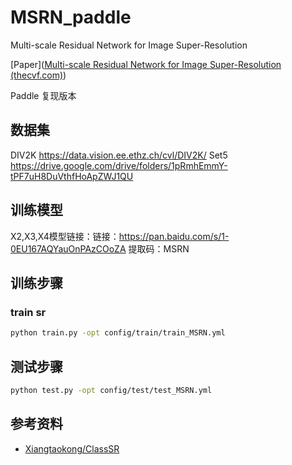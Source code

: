 # MSRN_paddle

Multi-scale Residual Network for Image Super-Resolution

[Paper]([Multi-scale Residual Network for Image Super-Resolution (thecvf.com)](https://openaccess.thecvf.com/content_ECCV_2018/papers/Juncheng_Li_Multi-scale_Residual_Network_ECCV_2018_paper.pdf))



Paddle 复现版本

## 数据集
DIV2K
https://data.vision.ee.ethz.ch/cvl/DIV2K/
Set5
https://drive.google.com/drive/folders/1pRmhEmmY-tPF7uH8DuVthfHoApZWJ1QU


## 训练模型

X2,X3,X4模型链接：链接：https://pan.baidu.com/s/1-0EU167AQYauOnPAzCOoZA 
提取码：MSRN 

## 训练步骤
### train sr
```bash
python train.py -opt config/train/train_MSRN.yml
```


## 测试步骤
```bash
python test.py -opt config/test/test_MSRN.yml
```





## 参考资料

- [Xiangtaokong/ClassSR](https://github.com/Xiangtaokong/ClassSR)
